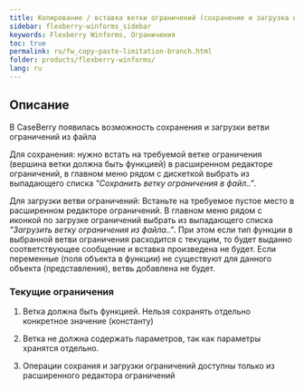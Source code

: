 ```yaml
---
title: Копирование / вставка ветки ограничений (сохранение и загрузка из файла)) 
sidebar: flexberry-winforms_sidebar
keywords: Flexberry Winforms, Ограничения
toc: true
permalink: ru/fw_copy-paste-limitation-branch.html
folder: products/flexberry-winforms/
lang: ru
---
```


## Описание

В CaseBerry появилась возможность сохранения и загрузки ветви ограничений из файла

Для сохранения: нужно встать на требуемой ветке ограничения (вершина ветки должна быть функцией) в расширенном редакторе ограничений, в главном меню рядом с дискеткой выбрать из выпадающего списка _"Сохранить ветку ограничения в файл.."_.

Для загрузки ветви ограничений: Встаньте на требуемое пустое место в расширенном редакторе ограничений. В главном меню рядом с иконкой по загрузке ограничений выбрать из выпадающего списка _"Загрузить ветку ограничения из файла.."_. При этом если тип функции в выбранной ветви ограничения расходится с текущим, то будет выданно соответствующее сообщение и вставка произведена не будет. Если переменные (поля объекта в функции) не существуют для данного объекта (представления), ветвь добавлена не будет.

### Текущие ограничения

1. Ветка должна быть функцией. Нельзя сохранять отдельно конкретное значение (константу)

2. Ветка не должна содержать параметров, так как параметры хранятся отдельно.

3. Операции сохрания и загрузки ограничений доступны только из расширенного редактора ограничений